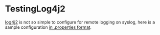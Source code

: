 # TestingLog4j2

[log4j2](https://logging.apache.org/log4j/2.x/) is not so simple to configure for remote logging on syslog, here is a sample configuration [in .properties format](src/conf/log4j2.properties).
